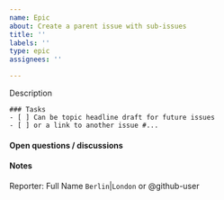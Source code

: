 ```yaml
---
name: Epic
about: Create a parent issue with sub-issues
title: ''
labels: ''
type: epic
assignees: ''

---
```


Description

```[tasklist]
### Tasks
- [ ] Can be topic headline draft for future issues
- [ ] or a link to another issue #...
``` 

#### Open questions / discussions

#### Notes

Reporter: Full Name `Berlin`|`London` or @github-user
